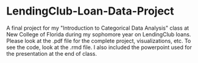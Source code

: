 # LendingClub-Loan-Data-Project
A final project for my "Introduction to Categorical Data Analysis" class at New College of Florida during my sophomore year on LendingClub loans. Please look at the .pdf file for the complete project, visualizations, etc. To see the code, look at the .rmd file. I also included the powerpoint used for the presentation at the end of class. 
